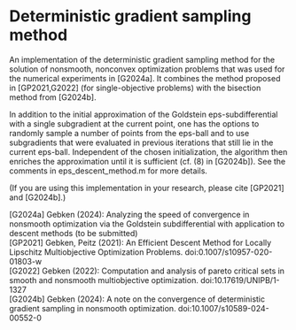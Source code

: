 <h1>Deterministic gradient sampling method</h1>

An implementation of the deterministic gradient sampling method for the solution of nonsmooth, nonconvex optimization problems that was used for the numerical experiments in [G2024a]. It combines the method proposed in [GP2021,G2022] (for single-objective problems) with the bisection method from [G2024b].

In addition to the initial approximation of the Goldstein eps-subdifferential with a single subgradient at the current point, one has the options to randomly sample a number of points from the eps-ball and to use subgradients that were evaluated in previous iterations that still lie in the current eps-ball. Independent of the chosen initialization, the algorithm then enriches the approximation until it is sufficient (cf. (8) in [G2024b]). See the comments in eps_descent_method.m for more details.

(If you are using this implementation in your research, please cite [GP2021] and [G2024b].)

[G2024a] Gebken (2024): Analyzing the speed of convergence in nonsmooth optimization via the Goldstein subdifferential with application to descent methods (to be submitted)<br/>
[GP2021] Gebken, Peitz (2021): An Efficient Descent Method for Locally Lipschitz Multiobjective Optimization Problems. doi:0.1007/s10957-020-01803-w<br/>
[G2022] Gebken (2022): Computation and analysis of pareto critical sets in smooth and nonsmooth multiobjective optimization. doi:10.17619/UNIPB/1-1327<br/>
[G2024b] Gebken (2024): A note on the convergence of deterministic gradient sampling in nonsmooth optimization. doi:10.1007/s10589-024-00552-0<br/>
